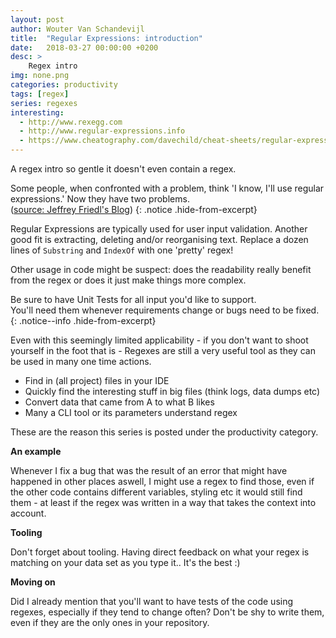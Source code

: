 ```yaml
---
layout: post
author: Wouter Van Schandevijl
title:  "Regular Expressions: introduction"
date:   2018-03-27 00:00:00 +0200
desc: >
    Regex intro
img: none.png
categories: productivity
tags: [regex]
series: regexes
interesting:
  - http://www.rexegg.com
  - http://www.regular-expressions.info
  - https://www.cheatography.com/davechild/cheat-sheets/regular-expressions/ (or another cheat sheet?)
---
```


A regex intro so gentle it doesn't even contain a regex.

<!--more-->

Some people, when confronted with a problem, think 'I know, I'll use regular expressions.' Now they have two problems.  
([source: Jeffrey Friedl's Blog][jeffrey-friedl])
{: .notice .hide-from-excerpt}

Regular Expressions are typically used for user input validation.
Another good fit is extracting, deleting and/or reorganising text.
Replace a dozen lines of `Substring` and `IndexOf` with one 'pretty' regex!

Other usage in code might be suspect: does the readability really benefit from the regex
or does it just make things more complex.

Be sure to have Unit Tests for all input you'd like to support.  
You'll need them whenever requirements change or bugs need to be fixed.
{: .notice--info .hide-from-excerpt}

<!--more-->

Even with this seemingly limited applicability - if you don't want to shoot yourself in the foot that is -
Regexes are still a very useful tool as they can be used in many one time actions.
- Find in (all project) files in your IDE
- Quickly find the interesting stuff in big files (think logs, data dumps etc)
- Convert data that came from A to what B likes
- Many a CLI tool or its parameters understand regex

These are the reason this series is posted under the productivity category.

**An example**

Whenever I fix a bug that was the result of an error that might have happened in other places aswell,
I might use a regex to find those, even if the other code contains different variables, styling etc it
would still find them - at least if the regex was written in a way that takes the context into account.


**Tooling**

Don't forget about tooling.
Having direct feedback on what your regex is matching on your data set as you type it.. It's the best :)


**Moving on**

Did I already mention that you'll want to have tests of the code using regexes, especially if they tend
to change often? Don't be shy to write them, even if they are the only ones in your repository.


[parse-html-with-regex]: https://stackoverflow.com/a/1732454/540352
[jeffrey-friedl]: http://regex.info/blog/2006-09-15/247
